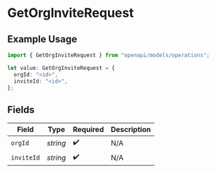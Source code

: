 # GetOrgInviteRequest

## Example Usage

```typescript
import { GetOrgInviteRequest } from "openapi/models/operations";

let value: GetOrgInviteRequest = {
  orgId: "<id>",
  inviteId: "<id>",
};
```

## Fields

| Field              | Type               | Required           | Description        |
| ------------------ | ------------------ | ------------------ | ------------------ |
| `orgId`            | *string*           | :heavy_check_mark: | N/A                |
| `inviteId`         | *string*           | :heavy_check_mark: | N/A                |